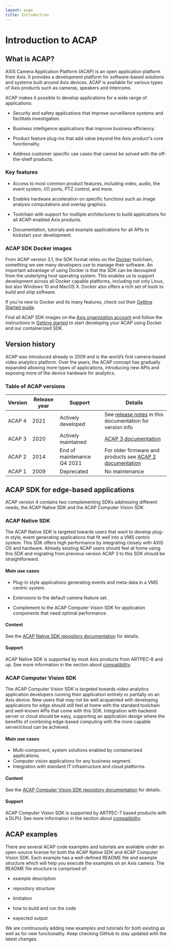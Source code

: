 ```yaml
---
layout: page
title: Introduction
---
```

# Introduction to ACAP

## What is ACAP?

AXIS Camera Application Platform (ACAP) is an open application platform from Axis. It provides a development platform for software-based solutions and systems built around Axis devices. ACAP is available for various types of Axis products such as cameras, speakers and intercoms.

ACAP makes it possible to develop applications for a wide range of applications:

* Security and safety applications that improve surveillance systems and facilitate investigation.

* Business intelligence applications that improve business efficiency.

* Product feature plug-ins that add value beyond the Axis product's core functionality.

* Address customer specific use cases that cannot be solved with the off-the-shelf products.

### Key features

* Access to most common product features, including video, audio, the event system, I/O ports, PTZ control, and more.

* Enables hardware acceleration on specific functions such as image analysis computations and overlay graphics.

* Toolchain with support for multiple architectures to build applications for all ACAP-enabled Axis products.

* Documentation, tutorials and example applications for all APIs to kickstart your development.

### ACAP SDK Docker images

From ACAP version 3.1, the SDK format relies on the [Docker](https://www.docker.com/) toolchain, something we see many developers use to manage their software. An important advantage of using Docker is that the SDK can be decoupled from the underlying host operating system. This enables us to support development across all Docker capable platforms, including not only Linux, but also Windows 10 and MacOS X. Docker also offers a rich set of tools to build and ship software.

If you're new to Docker and its many features, check out their [Getting Started guide](https://www.docker.com/get-started). 

Find all ACAP SDK images on the [Axis organization account]( https://hub.docker.com/orgs/axisecp) and follow the instructions in [Getting started](getting-started.md) to start developing your ACAP using Docker and our containerized SDK.

## Version history

ACAP was introduced already in 2009 and is the world’s first camera-based video analytics platform. Over the years, the ACAP concept has gradually expanded allowing more types of applications, introducing new APIs and exposing more of the device hardware for analytics.

### Table of ACAP versions

| Version | Release year | Support | Details |
| ------- | ------------ | ------- | ------- |
| ACAP 4  | 2021 | Actively developed | See [release notes](releasenotes.md) in this documentation for version info |
| ACAP 3 | 2020 | Actively maintained | [ACAP 3 documentation]( https://help.axis.com/acap-3-developer-guide) |
| ACAP 2 | 2014 | End of maintenance Q4 2021 | For older firmware and products see [ACAP 2 documentation](https://www.axis.com/developer-community/acap-sdk-v2) |
| ACAP 1 | 2009 | Deprecated | No maintenance |

## ACAP SDK for edge-based applications

ACAP version 4 contains two complementing SDKs addressing different needs, the ACAP Native SDK and the ACAP Computer Vision SDK.

### ACAP Native SDK

The ACAP Native SDK is targeted towards users that want to develop plug-in style, event generating applications that fit well into a VMS centric system. This SDK offers high performance by integrating closely with AXIS OS and hardware. Already existing ACAP users should feel at home using this SDK and migrating from previous version ACAP 3 to this SDK should be straightforward.

#### Main use cases ####

* Plug-in style applications generating events and meta-data in a VMS centric system.

* Extensions to the default camera feature set.

* Complement to the ACAP Computer Vision SDK for application components that need optimal performance.

#### Content #### 

See the [ACAP Native SDK repository documentation]( https://github.com/AxisCommunications/acap-native-sdk) for details.

#### Support ####

ACAP Native SDK is supported by most Axis products from ARTPEC-6 and up. See more information in the section about [compatibility](devices.md).

### ACAP Computer Vision SDK

The ACAP Computer Vision SDK is targeted towards video analytics application developers running their application entirely or partially on an Axis device. New users that may not be well acquainted with developing applications for edge should still feel at home with the standard toolchain and well-known APIs that come with this SDK. Integration with backend server or cloud should be easy, supporting an application design where the benefits of combining edge-based computing with the more capable server/cloud can be achieved.

#### Main use cases ####

* Multi-component, system solutions enabled by containerized applications.
* Computer vision applications for any business segment.
* Integration with standard IT infrastructure and cloud platforms.

#### Content ####

See the [ACAP Computer Vision SDK repository documentation]( https://github.com/AxisCommunications/acap-computer-vision-sdk) for details.

#### Support ####

ACAP Computer Vision SDK is supported by ARTPEC-7 based products with a DLPU. See more information in the section about [compatibility](devices.md).

## ACAP examples

There are several ACAP code examples and tutorials are available under an open-source license for both the ACAP Native SDK and ACAP Computer Vision SDK. Each example has a well-defined README file and example structure which will help you execute the examples on an Axis camera. The README file structure is comprised of:

* example description

* repository structure

* limitation

* how to build and run the code

* expected output

We are continuously adding new examples and tutorials for both existing as well as for new functionality. Keep checking GitHub to stay updated with the latest changes.
